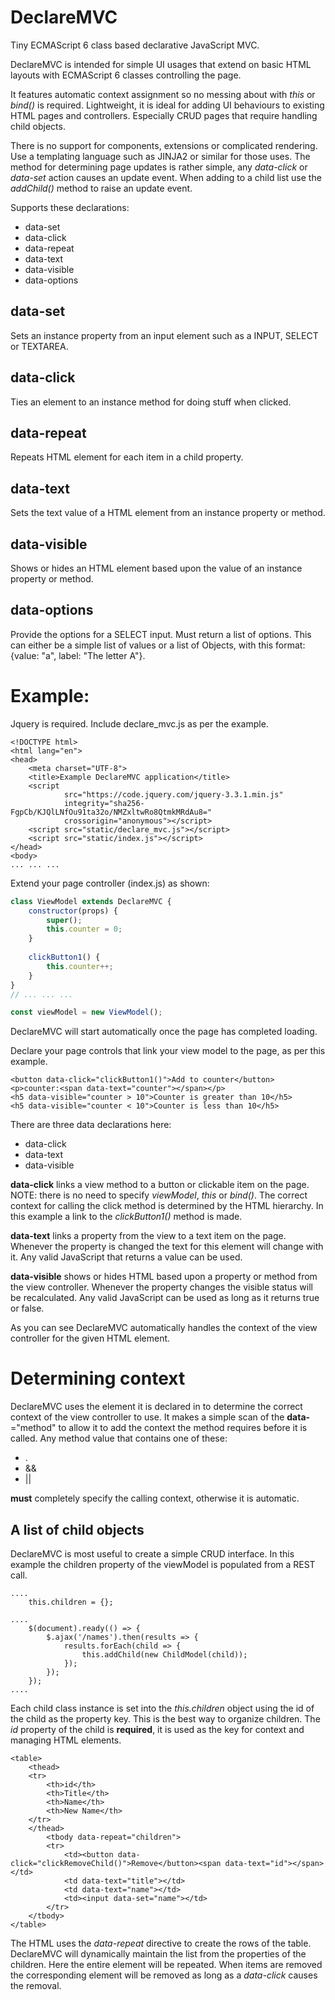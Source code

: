 # DeclareMVC
Tiny ECMAScript 6 class based declarative JavaScript MVC.

DeclareMVC is intended for simple UI usages that extend on basic HTML layouts with ECMAScript 6 classes controlling the page.

It features automatic context assignment so no messing about with *this* or *bind()* is required.  Lightweight, it is 
ideal for adding UI behaviours to existing HTML pages and controllers.  Especially CRUD pages that require handling child
objects.

There is no support for components, extensions or complicated rendering.  Use a templating language such as 
JINJA2 or similar for those uses.  The method for determining page updates is rather simple, any *data-click* or *data-set*
action causes an update event.  When adding to a child list use the *addChild()* method to raise an update event.

Supports these declarations:

* data-set
* data-click
* data-repeat
* data-text
* data-visible
* data-options

data-set
--------

Sets an instance property from an input element such as a INPUT, SELECT or TEXTAREA.

data-click
----------

Ties an element to an instance method for doing stuff when clicked.

data-repeat
-----------

Repeats HTML element for each item in a child property.

data-text
---------

Sets the text value of a HTML element from an instance property or method.

data-visible
------------

Shows or hides an HTML element based upon the value of an instance property or method.

data-options
------------

Provide the options for a SELECT input.  Must return a list of options.  This can either be a simple list of values or a 
list of Objects, with this format: {value: "a", label: "The letter A"}.

Example:
========

Jquery is required.  Include declare_mvc.js as per the example.

    <!DOCTYPE html>
    <html lang="en">
    <head>
        <meta charset="UTF-8">
        <title>Example DeclareMVC application</title>
        <script
                src="https://code.jquery.com/jquery-3.3.1.min.js"
                integrity="sha256-FgpCb/KJQlLNfOu91ta32o/NMZxltwRo8QtmkMRdAu8="
                crossorigin="anonymous"></script>
        <script src="static/declare_mvc.js"></script>
        <script src="static/index.js"></script>
    </head>
    <body>
    ... ... ...
    
Extend your page controller (index.js) as shown:
    
```JavaScript
class ViewModel extends DeclareMVC {
    constructor(props) {
        super();
        this.counter = 0;
    }
    
    clickButton1() {
        this.counter++;
    }
}
// ... ... ...

const viewModel = new ViewModel();
```

DeclareMVC will start automatically once the page has completed loading.  

Declare your page controls that link your view model to the page, as per this example.

    <button data-click="clickButton1()">Add to counter</button>
    <p>counter:<span data-text="counter"></span></p>
    <h5 data-visible="counter > 10">Counter is greater than 10</h5>
    <h5 data-visible="counter < 10">Counter is less than 10</h5>

There are three data declarations here:

* data-click
* data-text
* data-visible

**data-click** links a view method to a button or clickable item on the page.  NOTE: there is no need to specify *viewModel*, *this* 
or *bind()*.  The correct context for calling the click method is determined by the HTML hierarchy.  In this example
a link to the *clickButton1()* method is made.

**data-text** links a property from the view to a text item on the page.  Whenever the property is changed the 
text for this element will change with it.  Any valid JavaScript that returns a value can be used.

**data-visible** shows or hides HTML based upon a property or method from the view controller.  Whenever the property
changes the visible status will be recalculated.  Any valid JavaScript can be used as long as it returns true or false.

As you can see DeclareMVC automatically handles the context of the view controller for the given HTML element.

Determining context
===================

DeclareMVC uses the element it is declared in to determine the correct context of the view controller to use.  It 
makes a simple scan of the **data-**="method" to allow it to add the context the method requires before it is called.  Any method value
that contains one of these: 

* . 
* && 
* || 

**must** completely specify the calling context, otherwise it is automatic.

A list of child objects
-----------------------
    
DeclareMVC is most useful to create a simple CRUD interface.  In this example the children property of the viewModel
is populated from a REST call.

    ....
        this.children = {};

    ....
        $(document).ready(() => {
            $.ajax('/names').then(results => {
                results.forEach(child => {
                    this.addChild(new ChildModel(child));
                });
            });
        });
    ....
    
Each child class instance is set into the *this.children* object using the id of the child as the property key.  This is
the best way to organize children.  The *id* property of the child is **required**, it is used as the key for context
and managing HTML elements.
    
    <table>
        <thead>
        <tr>
            <th>id</th>
            <th>Title</th>
            <th>Name</th>
            <th>New Name</th>
        </tr>
        </thead>
            <tbody data-repeat="children">
            <tr>
                <td><button data-click="clickRemoveChild()">Remove</button><span data-text="id"></span></td>
                <td data-text="title"></td>
                <td data-text="name"></td>
                <td><input data-set="name"></td>
            </tr>
        </tbody>
    </table>

The HTML uses the *data-repeat* directive to create the <tr> rows of the table.  DeclareMVC will dynamically maintain the
list from the properties of the children.  Here the entire <tr> element will be repeated.  When items are removed the 
corresponding <tr> element will be removed as long as a *data-click* causes the removal.
